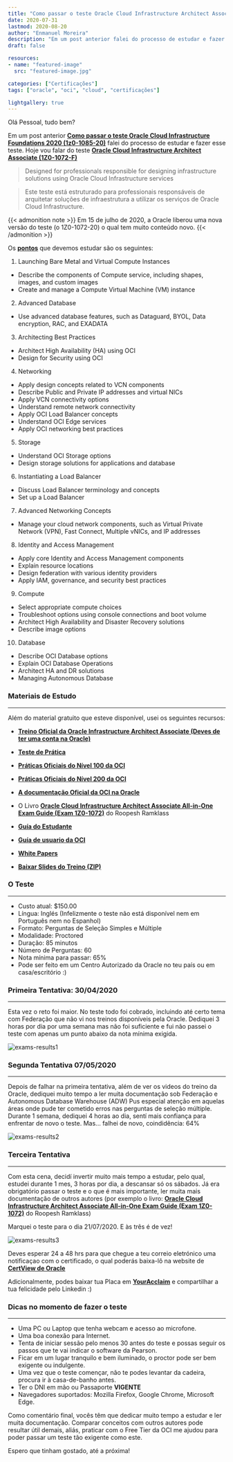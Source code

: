 ```yaml
---
title: "Como passar o teste Oracle Cloud Infrastructure Architect Associate (1Z0-1072-F)"
date: 2020-07-31
lastmod: 2020-08-20
author: "Enmanuel Moreira"
description: "Em um post anterior falei do processo de estudar e fazer aquele teste. Hoje vou falar do teste Oracle Cloud Infrastructure Architect Associate (1Z0-1072-F)"
draft: false

resources:
- name: "featured-image"
  src: "featured-image.jpg"

categories: ["Certificações"]
tags: ["oracle", "oci", "cloud", "certificações"]

lightgallery: true
---
```


<!--more-->

Olá Pessoal, tudo bem?

Em um post anterior **[Como passar o teste Oracle Cloud Infrastructure Foundations 2020 (1z0-1085-20)](https://itsimplenow.com/como-pasar-el-examen-oracle-cloud-infrastructure-foundations-2020-1z0-1085-20/)** falei do processo de estudar e fazer esse teste. Hoje vou falar do teste **[Oracle Cloud Infrastructure Architect Associate (1Z0-1072-F)](https://www.oracle.com/cloud/iaas/training/architect-associate.html)**

> Designed for professionals responsible for designing infrastructure solutions using Oracle Cloud Infrastructure services

> Este teste está estruturado para professionais responsáveis de arquitetar soluções de infraestrutura a utilizar os serviços de Oracle Cloud Infrastructure.

{{< admonition note >}}
Em 15 de julho de 2020, a Oracle liberou uma nova versão do teste (o 1Z0-1072-20) o qual tem muito conteúdo novo.
{{< /admonition >}}

Os **[pontos](https://www.oracle.com/a/ocom/docs/1Z0-1072-oci-architect-associate-2019-study-guide.pdf)** que devemos estudar são os seguintes:

1. Launching Bare Metal and Virtual Compute Instances  

- Describe the components of Compute service, including shapes, images, and custom images  
- Create and manage a Compute Virtual Machine (VM) instance  

2. Advanced Database  

- Use advanced database features, such as Dataguard, BYOL, Data encryption, RAC, and EXADATA

3. Architecting Best Practices  

- Architect High Availability (HA) using OCI  
- Design for Security using OCI  

4. Networking  

- Apply design concepts related to VCN components  
- Describe Public and Private IP addresses and virtual NICs  
- Apply VCN connectivity options  
- Understand remote network connectivity  
- Apply OCI Load Balancer concepts  
- Understand OCI Edge services  
- Apply OCI networking best practices  

5. Storage  

- Understand OCI Storage options  
- Design storage solutions for applications and database  

6. Instantiating a Load Balancer  

- Discuss Load Balancer terminology and concepts  
- Set up a Load Balancer  

7. Advanced Networking Concepts  

- Manage your cloud network components, such as Virtual Private Network (VPN), Fast Connect, Multiple vNICs, and IP addresses  

8. Identity and Access Management  

- Apply core Identity and Access Management components  
- Explain resource locations   
- Design federation with various identity providers  
- Apply IAM, governance, and security best practices  

9. Compute  

- Select appropriate compute choices  
- Troubleshoot options using console connections and boot volume  
- Architect High Availability and Disaster Recovery solutions  
- Describe image options  

10. Database  

- Describe OCI Database options  
- Explain OCI Database Operations  
- Architect HA and DR solutions  
- Managing Autonomous Database  

### Materiais de Estudo

***

Além do material gratuito que esteve disponível, usei os seguintes recursos:  

- **[Treino Oficial da Oracle Infrastructure Architect Associate (Deves de ter uma conta na Oracle)](https://learn.oracle.com/ols/learning-path/become-oci-architect-associate/35644/75658)**

- **[Teste de Prática](http://oukc.oracle.com/public/redir.html?type=player&offid=2453405669)**

- **[Práticas Oficiais do Nível 100 da OCI](https://www.oracle.com/cloud/iaas/training/foundation.html)**

- **[Práticas Oficiais do Nível 200 da OCI](https://www.oracle.com/cloud/iaas/training/advanced.html)**

- **[A documentação Oficial da OCI na Oracle](https://docs.cloud.oracle.com/pt-br/iaas/Content/home.htm)**  

- O Livro **[Oracle Cloud Infrastructure Architect Associate All-in-One Exam Guide (Exam 1Z0-1072)](https://www.amazon.com/Oracle-Infrastructure-Architect-Associate-1Z0-1072-ebook/dp/B083CPVKFT)** do Roopesh Ramklass  

- **[Guía do Estudante](https://learn.oracle.com/ords/training/DL4_EKITDOCUMENT.getPDF?p_url=_-ENC6E9C0202092241DE3D7B941924AD96ACDA02EAE465334C873F89D7364C401D751DB2A81CF1CA54F4629702BCDEC5A57799BCBE5E8DBAA5B89B1F219909ACB37537DDF38F679E2D580F9523FFAD3240928B3F36335C795428RY-_)**  

- **[Guía de usuario da OCI](https://docs.cloud.oracle.com/en-us/iaas/pdf/ug/OCI_User_Guide.pdf)**  

- **[White Papers](https://docs.cloud.oracle.com/iaas/Content/General/Reference/aqswhitepapers.htm)**  

- **[Baixar Slides do Treino (ZIP)](https://www.oracle.com/a/ocom/docs/cloud/architect-associate-cert-content.zip)**  

### O Teste

***

- Custo atual: $150.00  
- Língua: Inglés (Infelizmente o teste não está disponível nem em Português nem no Espanhol)  
- Formato: Perguntas de Seleção Simples e Múltiple  
- Modalidade: Proctored  
- Duração: 85 minutos  
- Número de Perguntas: 60  
- Nota mínima para passar: 65%  
- Pode ser feito em um Centro Autorizado da Oracle no teu país ou em casa/escritório :)  

### Primeira Tentativa: 30/04/2020

***

Esta vez o reto foi maior. No teste todo foi cobrado, incluindo até certo tema com Federação que não vi nos treinos disponíveis pela Oracle. Dediquei 3 horas por dia por uma semana mas não foi suficiente e fui não passei o teste com apenas um punto abaixo da nota mínima exigida.  

![exams-results1](/images/oci-architect-associate/exam-score-report-1.png "Exam Score 30/04/2020")

### Segunda Tentativa 07/05/2020

***

Depois de falhar na primeira tentativa, além de ver os videos do treino da Oracle, dediquei muito tempo a ler muita documentação sob Federação e Autonomous Database Warehouse (ADW) Pus especial atenção em aquelas áreas onde pude ter cometido erros nas perguntas de seleção múltiple. Durante 1 semana, dediquei 4 horas ao dia, sentí mais confiança para enfrentar de novo o teste. Mas... falhei de novo, coindidência: 64%  

![exams-results2](/images/oci-architect-associate/exam-score-report-2.png "Exam Score 07/05/2020")

### Terceira Tentativa

***

Com esta cena, decidí invertir muito mais tempo a estudar, pelo qual, estudei durante 1 mes, 3 horas por dia, a descansar só os sábados. Já era obrigatório passar o teste e o que é mais importante, ler muita mais documentação de outros autores (por exemplo o livro: **[Oracle Cloud Infrastructure Architect Associate All-in-One Exam Guide (Exam 1Z0-1072)](https://www.amazon.com/Oracle-Infrastructure-Architect-Associate-1Z0-1072-ebook/dp/B083CPVKFT)** do Roopesh Ramklass)  

Marquei o teste para o dia 21/07/2020. E às três é de vez!  

![exams-results3](/images/oci-architect-associate/exam-score-report-3.png "Exam Score 21/07/2020")

Deves esperar 24 a 48 hrs para que chegue a teu correio eletrónico uma notificaçao com o certificado, o qual poderás baixa-lô na website de **[CertView de Oracle](https://certview.oracle.com/)**  

Adicionalmente, podes baixar tua Placa em **[YourAcclaim](https://www.youracclaim.com/)** e compartilhar a tua felicidade pelo Linkedin :)  

### Dicas no momento de fazer o teste

***

- Uma PC ou Laptop que tenha webcam e acesso ao microfone.  
- Uma boa conexão para Internet.  
- Tenta de iniciar sessão pelo menos 30 antes do teste e possas seguir os passos que te vai indicar o software da Pearson.  
- Ficar em um lugar tranquilo e bem iluminado, o proctor pode ser bem exigente ou indulgente.  
- Uma vez que o teste començar, não te podes levantar da cadeira, procura ir à casa-de-banho antes.  
- Ter o DNI em mão ou Passaporte **VIGENTE**  
- Navegadores suportados: Mozilla Firefox, Google Chrome, Microsoft Edge.  

Como comentário final, vocês têm que dedicar muito tempo a estudar e ler muita documentação. Comparar conceitos com outros autores pode resultar útil demais, aliás, praticar com o Free Tier da OCI me ajudou para poder passar um teste tão exigente como este.  

Espero que tinham gostado, até a próxima!
